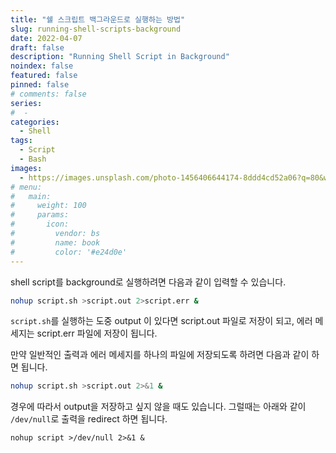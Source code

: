 ```yaml
---
title: "쉘 스크립트 백그라운드로 실행하는 방법"
slug: running-shell-scripts-background
date: 2022-04-07
draft: false
description: "Running Shell Script in Background"
noindex: false
featured: false
pinned: false
# comments: false
series:
#  - 
categories:
  - Shell
tags:
  - Script
  - Bash
images:
  - https://images.unsplash.com/photo-1456406644174-8ddd4cd52a06?q=80&w=2048&auto=format&fit=crop
# menu:
#   main:
#     weight: 100
#     params:
#       icon:
#         vendor: bs
#         name: book
#         color: '#e24d0e'
---
```


shell script를 background로 실행하려면 다음과 같이 입력할 수 있습니다.

```sh
nohup script.sh >script.out 2>script.err &
```

`script.sh`를 실행하는 도중 output 이 있다면 script.out 파일로 저장이 되고, 에러 메세지는 script.err 파일에 저장이 됩니다.


만약 일반적인 출력과 에러 메세지를 하나의 파일에 저장되도록 하려면 다음과 같이 하면 됩니다.

```sh
nohup script.sh >script.out 2>&1 &
```


경우에 따라서 output을 저장하고 싶지 않을 때도 있습니다. 그럴때는 아래와 같이 `/dev/null`로 출력을 redirect 하면 됩니다.

```shell
nohup script >/dev/null 2>&1 &
```



